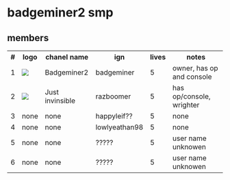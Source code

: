 <h1>badgeminer2 smp</h1>
<h2>members</h2>
<table><th>#</th><th>logo</th><th>chanel name</th><th>ign</th><th>lives</th><th>notes</th>
<tr><td>1</td><td><img src="https://yt3.ggpht.com/ytc/AAUvwngnq5PNffhqosAYBayWLFQYpVlma0E4bXDm0KkfAQ=s88-c-k-c0x00ffffff-no-rj"></td><td>Badgeminer2</td><td>badgeminer</td><td>5</td><td>owner, has op and console</td></tr>
<tr><td>2</td><td><img src="https://yt3.ggpht.com/ytc/AAUvwnjTrX9lzZ6xtIH5FEtBi6nhrqoFIQz9IJkDs6Dz=s88-c-k-c0x00ffffff-no-rj"></td><td>Just invinsible</td><td>razboomer</td><td>5</td><td>has op/console, wrighter</td></tr>
<tr><td>3</td><td>none</td><td>none</td><td>happyleif??</td><td>5</td><td>none</td></tr>
<tr><td>4</td><td>none</td><td>none</td><td>lowlyeathan98</td><td>5</td><td>none</td></tr>
<tr><td>5</td><td>none</td><td>none</td><td>?????</td><td>5</td><td>user name unknowen</td></tr>
<tr><td>6</td><td>none</td><td>none</td><td>?????</td><td>5</td><td>user name unknowen</td></tr>
</table>

